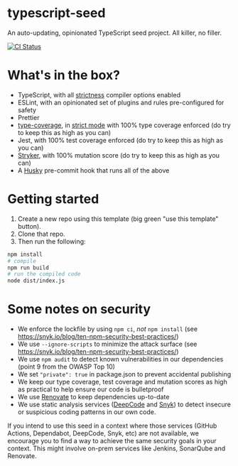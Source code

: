 typescript-seed
===============

An auto-updating, opinionated TypeScript seed project. All killer, no filler.

[![CI Status](https://github.com/agiledigital-labs/typescript-seed/actions/workflows/node.js.yml/badge.svg)](https://github.com/agiledigital-labs/typescript-seed/actions/workflows/node.js.yml)

What's in the box?
==================

* TypeScript, with all [strictness](https://www.typescriptlang.org/tsconfig#strict) compiler options enabled
* ESLint, with an opinionated set of plugins and rules pre-configured for safety
* Prettier
* [type-coverage](https://github.com/plantain-00/type-coverage), in [strict mode](https://github.com/plantain-00/type-coverage#strict-mode) with 100% type coverage enforced (do try to keep this as high as you can)
* Jest, with 100% test coverage enforced (do try to keep this as high as you can)
* [Stryker](https://stryker-mutator.io/), with 100% mutation score (do try to keep this as high as you can)
* A [Husky](https://github.com/typicode/husky) pre-commit hook that runs all of the above

Getting started
===============

1. Create a new repo using this template (big green "use this template" button).
2. Clone that repo.
3. Then run the following:

```sh
npm install
# compile
npm run build
# run the compiled code
node dist/index.js
```

Some notes on security
======================

* We enforce the lockfile by using `npm ci`, _not_ `npm install` (see https://snyk.io/blog/ten-npm-security-best-practices/)
* We use `--ignore-scripts` to minimize the attack surface (see https://snyk.io/blog/ten-npm-security-best-practices/)
* We use `npm audit` to detect known vulnerabilities in our dependencies (point 9 from the OWASP Top 10)
* We set `"private": true` in package.json to prevent accidental publishing
* We keep our type coverage, test coverage and mutation scores as high as practical to help ensure our code is bulletproof
* We use [Renovate](https://github.com/renovatebot/renovate) to keep dependencies up-to-date
* We use static analysis services ([DeepCode](https://www.deepcode.ai/) and [Snyk](https://app.snyk.io)) to detect insecure or suspicious coding patterns in our own code.

If you intend to use this seed in a context where those services (GitHub Actions, Dependabot, DeepCode, Snyk, etc) are not available, we encourage you to find a way to achieve the same security goals in your context. This might involve on-prem services like Jenkins, SonarQube and Renovate.
